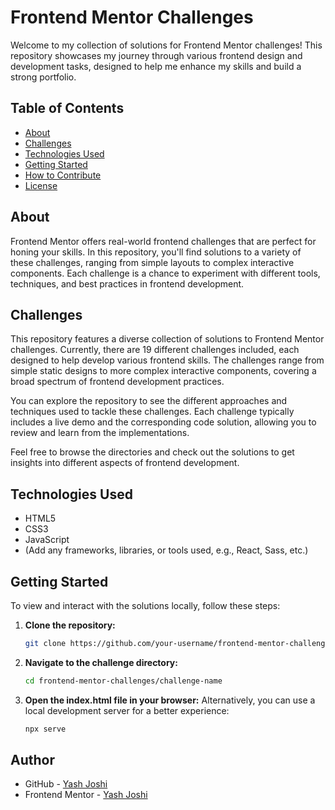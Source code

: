 # Frontend Mentor Challenges

Welcome to my collection of solutions for Frontend Mentor challenges! This repository showcases my journey through various frontend design and development tasks, designed to help me enhance my skills and build a strong portfolio.

## Table of Contents

- [About](#about)
- [Challenges](#challenges)
- [Technologies Used](#technologies-used)
- [Getting Started](#getting-started)
- [How to Contribute](#how-to-contribute)
- [License](#license)

## About

Frontend Mentor offers real-world frontend challenges that are perfect for honing your skills. In this repository, you'll find solutions to a variety of these challenges, ranging from simple layouts to complex interactive components. Each challenge is a chance to experiment with different tools, techniques, and best practices in frontend development.

## Challenges

This repository features a diverse collection of solutions to Frontend Mentor challenges. Currently, there are 19 different challenges included, each designed to help develop various frontend skills. The challenges range from simple static designs to more complex interactive components, covering a broad spectrum of frontend development practices.

You can explore the repository to see the different approaches and techniques used to tackle these challenges. Each challenge typically includes a live demo and the corresponding code solution, allowing you to review and learn from the implementations.

Feel free to browse the directories and check out the solutions to get insights into different aspects of frontend development.


## Technologies Used

- HTML5
- CSS3
- JavaScript
- (Add any frameworks, libraries, or tools used, e.g., React, Sass, etc.)

## Getting Started

To view and interact with the solutions locally, follow these steps:

1. **Clone the repository:**
   ```bash
   git clone https://github.com/your-username/frontend-mentor-challenges.git

2. **Navigate to the challenge directory:**
   ```bash
   cd frontend-mentor-challenges/challenge-name

3. **Open the index.html file in your browser:**
   Alternatively, you can use a local development server for a better experience:
   ```bash
   npx serve


 ## Author

- GitHub - [Yash Joshi](https://github.com/yashgjoshi20)
- Frontend Mentor - [Yash Joshi](https://www.frontendmentor.io/profile/yashgjoshi20)

